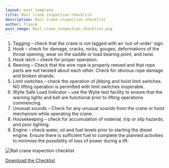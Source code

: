 ```yaml
---
layout: post_template
title: Rail crane inspection checklist
description: Rail crane inspection checklist
author: Flaaim
post_image: Rail_crane_inspection_checklist.png
---
```



1. Tagging – check that the crane is not tagged with an ‘out-of-order’ sign.
2. Hook – check for damage, cracks, nicks, gouges, deformations of the throat opening, wear on the saddle or load bearing point, and twist.
3. Hook latch – check for proper operation.
4. Reeving – Check that the wire rope is properly reeved and that rope parts are not twisted about each other. Check for obvious rope damage and broken strands.
5. Limit switches – check the operation of jibbing and hoist limit switches. 
NO lifting operation is permitted with limit switches inoperable.
6. Wylie Safe Load Indicator – use the Wylie test facility to ensure that the warning lights and bell are functional prior to lifting operations commencing.
7. Unusual sounds – Check for any unusual sounds from the crane or hoist mechanism while operating the crane.
8. Housekeeping – check for accumulation of material, trip or slip hazards, and poor lighting.
9. Engine – check water, oil and fuel levels prior to starting the diesel engine. Ensure there is sufficient fuel to complete the planned activities to minimise the possibility of loss of power during a lift.

![Rail crane inspection checklist](https://safetyworkblog.com/assets/img/Rail_crane_inspection_checklist.png)

[Download the Checklist](https://safetyworkblog.com/assets/template/Rail_crane_inspection_checklist.docx)
